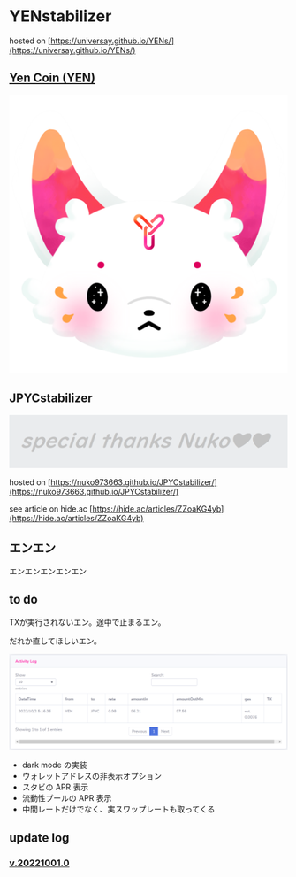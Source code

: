 # YENstabilizer

hosted on [https://universay.github.io/YENs/](https://universay.github.io/YENs/)

## [Yen Coin (YEN)](https://info.quickswap.exchange/#/token/0xa874a3082d232e517654da2ce89374d556d339c4)

![](img/yens.png)

## JPYCstabilizer

![](img/nukonuko.png)


hosted on [https://nuko973663.github.io/JPYCstabilizer/](https://nuko973663.github.io/JPYCstabilizer/)

see article on hide.ac [https://hide.ac/articles/ZZoaKG4yb](https://hide.ac/articles/ZZoaKG4yb)

## エンエン

エンエンエンエンエン

## to do

TXが実行されないエン。途中で止まるエン。

だれか直してほしいエン。

![](img/txYEN.png)

- dark mode の実装
- ウォレットアドレスの非表示オプション
- スタビの APR 表示
- 流動性プールの APR 表示
- 中間レートだけでなく、実スワップレートも取ってくる

## update log

### [v.20221001.0]()
